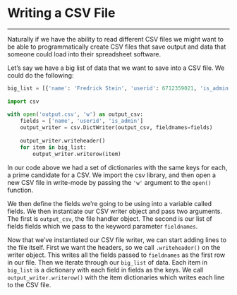 # Writing a CSV File 
---
Naturally if we have the ability to read different CSV files we might want to be able to programmatically create CSV files that save output and data that someone could load into their spreadsheet software. 

Let’s say we have a big list of data that we want to save into a CSV file. We could do the following:
```python
big_list = [{'name': 'Fredrick Stein', 'userid': 6712359021, 'is_admin': False}, {'name': 'Wiltmore Denis', 'userid': 2525942, 'is_admin': False}, {'name': 'Greely Plonk', 'userid': 15890235, 'is_admin': False}, {'name': 'Dendris Stulo', 'userid': 572189563, 'is_admin': True}]  
  
import csv  
  
with open('output.csv', 'w') as output_csv:  
	fields = ['name', 'userid', 'is_admin']  
	output_writer = csv.DictWriter(output_csv, fieldnames=fields)  
  
	output_writer.writeheader()  
	for item in big_list:  
 		output_writer.writerow(item)
```
In our code above we had a set of dictionaries with the same keys for each, a prime candidate for a CSV. 
We import the csv library, and then open a new CSV file in write-mode by passing the `'w'` argument to the `open()` function.

We then define the fields we’re going to be using into a variable called fields. 
We then instantiate our CSV writer object and pass two arguments. 
The first is `output_csv`, the file handler object. The second is our list of fields fields which we pass to the keyword parameter `fieldnames`.

Now that we’ve instantiated our CSV file writer, we can start adding lines to the file itself.
First we want the headers, so we call `.writeheader()` on the writer object. 
This writes all the fields passed to `fieldnames` as the first row in our file. 
Then we iterate through our `big_list` of data. 
Each item in `big_list` is a dictionary with each field in fields as the keys. 
We call `output_writer.writerow()` with the item dictionaries which writes each line to the CSV file.